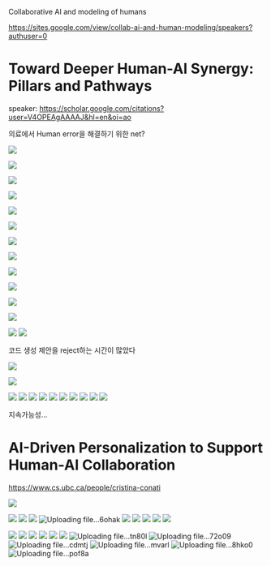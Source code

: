 Collaborative AI and modeling of humans

https://sites.google.com/view/collab-ai-and-human-modeling/speakers?authuser=0


# Toward Deeper Human-AI Synergy: Pillars and Pathways
 
speaker:  https://scholar.google.com/citations?user=V4OPEAgAAAAJ&hl=en&oi=ao

의료에서 Human error을 해결하기 위한 net?

![](https://i.imgur.com/hetGDO1.png)

![](https://i.imgur.com/N1AwfDr.png)

![](https://i.imgur.com/rwOI0O5.png)

![](https://i.imgur.com/S3ypl4e.png)

![](https://i.imgur.com/E3oR4hU.png)

![](https://i.imgur.com/b1mVc7Z.png)

![](https://i.imgur.com/Zip7UrM.png)

![](https://i.imgur.com/k94PrxS.png)

![](https://i.imgur.com/DxCBt3W.png)


![](https://i.imgur.com/fq7PO00.png)

![](https://i.imgur.com/TLtyiFo.png)

![](https://i.imgur.com/rCcRkJp.png)


![](https://i.imgur.com/QDYM77m.png)
![](https://i.imgur.com/H7r23PI.png)

코드 생성 제안을 reject하는 시간이 많았다 

![](https://i.imgur.com/3hXFdov.png)


![](https://i.imgur.com/xgnPYyY.png)

![](https://i.imgur.com/825cKX6.png)
![](https://i.imgur.com/VzcgrWL.png)
![](https://i.imgur.com/HK9q7U2.png)
![](https://i.imgur.com/1UrSpYd.png)
![](https://i.imgur.com/Yj2TMrS.png)
![](https://i.imgur.com/rfBzwkT.png)
![](https://i.imgur.com/8knV3Us.png)
![](https://i.imgur.com/6kGjX8v.png)
![](https://i.imgur.com/eqXIXvn.png)
![](https://i.imgur.com/rfhRdU0.png)


지속가능성...

# AI-Driven Personalization to Support Human-AI Collaboration
https://www.cs.ubc.ca/people/cristina-conati

![](https://i.imgur.com/USe5Sw0.png)

![](https://i.imgur.com/NijqY7q.png)
![](https://i.imgur.com/LjWZqy5.png)
![](https://i.imgur.com/QQqt8uP.png)
![Uploading file...6ohak]()
![](https://i.imgur.com/6F8ARGo.png)
![](https://i.imgur.com/Li5J1MD.png)
![](https://i.imgur.com/Yx5BTuG.png)
![](https://i.imgur.com/AyAxQR0.png)
![](https://i.imgur.com/dq3F6w0.png)

![](https://i.imgur.com/kYPLHLf.png)
![](https://i.imgur.com/0clJuWx.png)
![](https://i.imgur.com/lb46DUB.png)
![](https://i.imgur.com/Z81XvsI.png)
![](https://i.imgur.com/T0JeSKX.png)
![](https://i.imgur.com/MfNkKCM.png)
![Uploading file...tn80l]()
![Uploading file...72o09]()
![Uploading file...cdmtj]()
![Uploading file...mvarl]()
![Uploading file...8hko0]()
![Uploading file...pof8a]()
